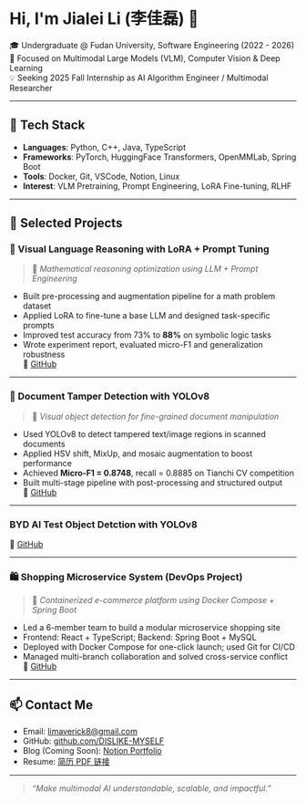 # Hi, I'm Jialei Li (李佳磊) 👋

🎓 Undergraduate @ Fudan University, Software Engineering (2022 - 2026)  
🎯 Focused on Multimodal Large Models (VLM), Computer Vision & Deep Learning  
💡 Seeking 2025 Fall Internship as AI Algorithm Engineer / Multimodal Researcher  

---

## 🔧 Tech Stack

- **Languages**: Python, C++, Java, TypeScript  
- **Frameworks**: PyTorch, HuggingFace Transformers, OpenMMLab, Spring Boot  
- **Tools**: Docker, Git, VSCode, Notion, Linux  
- **Interest**: VLM Pretraining, Prompt Engineering, LoRA Fine-tuning, RLHF  

---

## 🚀 Selected Projects

### 🧠 Visual Language Reasoning with LoRA + Prompt Tuning

> 📌 *Mathematical reasoning optimization using LLM + Prompt Engineering*  
- Built pre-processing and augmentation pipeline for a math problem dataset  
- Applied LoRA to fine-tune a base LLM and designed task-specific prompts  
- Improved test accuracy from 73% to **88%** on symbolic logic tasks  
- Wrote experiment report, evaluated micro-F1 and generalization robustness  
🔗 [GitHub](https://github.com/DISLIKE-MYSELF/LoRA-Qwen.git)

---

### 📄 Document Tamper Detection with YOLOv8

> 📌 *Visual object detection for fine-grained document manipulation*  
- Used YOLOv8 to detect tampered text/image regions in scanned documents  
- Applied HSV shift, MixUp, and mosaic augmentation to boost performance  
- Achieved **Micro-F1 = 0.8748**, recall = 0.8885 on Tianchi CV competition  
- Built multi-stage pipeline with post-processing and structured output  
🔗 [GitHub](https://github.com/DISLIKE-MYSELF/cv-detection.git)
---

### BYD AI Test Object Detction with YOLOv8 

🔗 [GitHub](https://github.com/DISLIKE-MYSELF/-.git)

---
### 🛍️ Shopping Microservice System (DevOps Project)

> 📌 *Containerized e-commerce platform using Docker Compose + Spring Boot*  
- Led a 6-member team to build a modular microservice shopping site  
- Frontend: React + TypeScript; Backend: Spring Boot + MySQL  
- Deployed with Docker Compose for one-click launch; used Git for CI/CD  
- Managed multi-branch collaboration and solved cross-service conflict  
🔗 [GitHub](https://github.com/DISLIKE-MYSELF/shopping-project.git)

---

## 📫 Contact Me

- Email: [limaverick8@gmail.com](mailto:limaverick8@gmail.com)  
- GitHub: [github.com/DISLIKE-MYSELF](https://github.com/DISLIKE-MYSELF)  
- Blog (Coming Soon): [Notion Portfolio](#)  
- Resume: [简历 PDF 链接](#)

---

> *“Make multimodal AI understandable, scalable, and impactful.”*  
